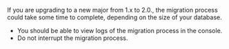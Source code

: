 If you are upgrading to a new major from 1.x to 2.0., the migration process could take some time to complete, depending on the size of your database.

 * You should be able to view logs of the migration process in the console.
 * Do not interrupt the migration process.